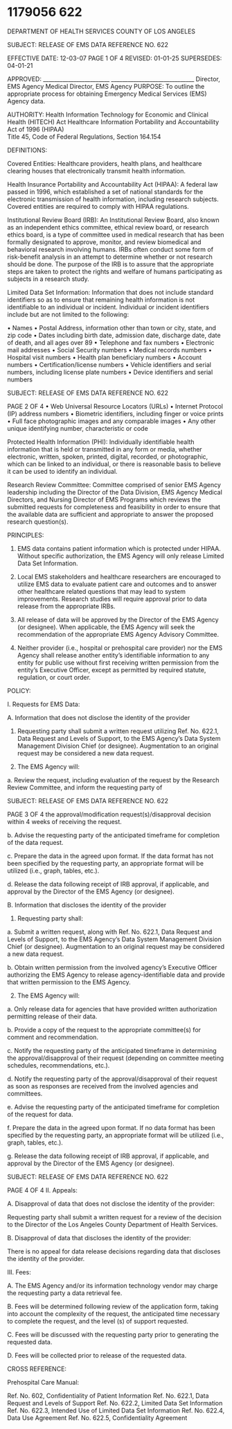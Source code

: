 # 1179056 622

DEPARTMENT OF HEALTH SERVICES 
COUNTY OF LOS ANGELES 
 
SUBJECT: RELEASE OF EMS DATA REFERENCE NO. 622 
 
 
EFFECTIVE DATE: 12-03-07       PAGE 1 OF 4 
REVISED: 01-01-25 
SUPERSEDES: 04-01-21 
 
 
APPROVED: ________________________ ______________________________ 
Director, EMS Agency  Medical Director, EMS Agency 
PURPOSE: To outline the appropriate process for obtaining Emergency Medical Services 
(EMS) Agency data. 
 
AUTHORITY: Health Information Technology for Economic and Clinical Health (HITECH) Act 
 Healthcare Information Portability and Accountability Act of 1996 (HIPAA)  
 Title 45, Code of Federal Regulations, Section 164.154 
 
DEFINITIONS: 
 
Covered Entities: Healthcare providers, health plans, and healthcare clearing houses that 
electronically transmit health information. 
 
Health Insurance Portability and Accountability Act (HIPAA): A federal law passed in 1996, 
which established a set of national standards for the electronic transmission of health 
information, including research subjects. Covered entities are required to comply with HIPAA 
regulations. 
 
Institutional Review Board (IRB): An Institutional Review Board, also known as an 
independent ethics committee, ethical review board, or research ethics board, is a type of 
committee used in medical research that has been formally designated to approve, monitor, and 
review biomedical and behavioral research involving humans. IRBs often conduct some form of 
risk-benefit analysis in an attempt to determine whether or not research should be done. The 
purpose of the IRB is to assure that the appropriate steps are taken to protect the rights and 
welfare of humans participating as subjects in a research study. 
 
Limited Data Set Information: Information that does not include standard identifiers so as to 
ensure that remaining health information is not identifiable to an individual or incident. Individual 
or incident identifiers include but are not limited to the following: 
 
• Names 
• Postal Address, information other than town or city, state, and zip code 
• Dates including birth date, admission date, discharge date, date of death, and all ages 
over 89 
• Telephone and fax numbers 
• Electronic mail addresses 
• Social Security numbers 
• Medical records numbers 
• Hospital visit numbers 
• Health plan beneficiary numbers 
• Account numbers 
• Certification/license numbers 
• Vehicle identifiers and serial numbers, including license plate numbers 
• Device identifiers and serial numbers 

SUBJECT: RELEASE OF EMS DATA REFERENCE NO. 622 
 
 
PAGE 2 OF 4 
• Web Universal Resource Locators (URLs) 
• Internet Protocol (IP) address numbers 
• Biometric identifiers, including finger or voice prints 
• Full face photographic images and any comparable images 
• Any other unique identifying number, characteristic or code 
 
Protected Health Information (PHI): Individually identifiable health information that is held or 
transmitted in any form or media, whether electronic, written, spoken, printed, digital, recorded, 
or photographic, which can be linked to an individual, or there is reasonable basis to believe it 
can be used to identify an individual. 
 
Research Review Committee: Committee comprised of senior EMS Agency leadership 
including the Director of the Data Division, EMS Agency Medical Directors, and Nursing Director 
of EMS Programs which reviews the submitted requests for completeness and feasibility in 
order to ensure that the available data are sufficient and appropriate to answer the proposed 
research question(s). 
 
PRINCIPLES: 
 
1. EMS data contains patient information which is protected under HIPAA. Without specific 
authorization, the EMS Agency will only release Limited Data Set Information. 
 
2. Local EMS stakeholders and healthcare researchers are encouraged to utilize EMS data 
to evaluate patient care and outcomes and to answer other healthcare related questions 
that may lead to system improvements. Research studies will require approval prior to 
data release from the appropriate IRBs. 
 
3. All release of data will be approved by the Director of the EMS Agency (or designee). 
When applicable, the EMS Agency will seek the recommendation of the appropriate 
EMS Agency Advisory Committee. 
 
4. Neither provider (i.e., hospital or prehospital care provider) nor the EMS Agency shall 
release another entity’s identifiable information to any entity for public use without first 
receiving written permission from the entity’s Executive Officer, except as permitted by 
required statute, regulation, or court order. 
 
POLICY: 
 
I. Requests for EMS Data: 
 
A. Information that does not disclose the identity of the provider 
 
1. Requesting party shall submit a written request utilizing Ref. No. 622.1, 
Data Request and Levels of Support, to the EMS Agency’s Data System 
Management Division Chief (or designee). Augmentation to an original 
request may be considered a new data request. 
 
2. The EMS Agency will: 
 
a. Review the request, including evaluation of the request by the 
Research Review Committee, and inform the requesting party of 

SUBJECT: RELEASE OF EMS DATA REFERENCE NO. 622 
 
 
PAGE 3 OF 4 
the approval/modification request(s)/disapproval decision within 4 
weeks of receiving the request. 
 
b. Advise the requesting party of the anticipated timeframe for 
completion of the data request. 
 
c. Prepare the data in the agreed upon format. If the data format has 
not been specified by the requesting party, an appropriate format 
will be utilized (i.e., graph, tables, etc.). 
 
d. Release the data following receipt of IRB approval, if applicable, 
and approval by the Director of the EMS Agency (or designee). 
 
B. Information that discloses the identity of the provider 
 
1. Requesting party shall: 
 
a. Submit a written request, along with Ref. No. 622.1, Data Request 
and Levels of Support, to the EMS Agency’s Data System 
Management Division Chief (or designee). Augmentation to an 
original request may be considered a new data request. 
 
b. Obtain written permission from the involved agency’s Executive 
Officer authorizing the EMS Agency to release agency-identifiable 
data and provide that written permission to the EMS Agency. 
 
2. The EMS Agency will: 
 
a. Only release data for agencies that have provided written 
authorization permitting release of their data. 
 
b. Provide a copy of the request to the appropriate committee(s) for 
comment and recommendation. 
 
c. Notify the requesting party of the anticipated timeframe in 
determining the approval/disapproval of their request (depending 
on committee meeting schedules, recommendations, etc.). 
 
d. Notify the requesting party of the approval/disapproval of their 
request as soon as responses are received from the involved 
agencies and committees. 
 
e. Advise the requesting party of the anticipated timeframe for 
completion of the request for data. 
 
f. Prepare the data in the agreed upon format. If no data format has 
been specified by the requesting party, an appropriate format will 
be utilized (i.e., graph, tables, etc.). 
 
g. Release the data following receipt of IRB approval, if applicable, 
and approval by the Director of the EMS Agency (or designee). 
 

SUBJECT: RELEASE OF EMS DATA REFERENCE NO. 622 
 
 
PAGE 4 OF 4 
II. Appeals: 
 
A. Disapproval of data that does not disclose the identity of the provider: 
 
Requesting party shall submit a written request for a review of the decision to the 
Director of the Los Angeles County Department of Health Services. 
 
B. Disapproval of data that discloses the identity of the provider: 
 
There is no appeal for data release decisions regarding data that discloses the 
identity of the provider. 
 
III. Fees: 
 
A. The EMS Agency and/or its information technology vendor may charge the 
requesting party a data retrieval fee. 
 
B. Fees will be determined following review of the application form, taking into 
account the complexity of the request, the anticipated time necessary to 
complete the request, and the level (s) of support requested. 
 
C. Fees will be discussed with the requesting party prior to generating the requested 
data. 
 
D. Fees will be collected prior to release of the requested data. 
 
 
CROSS REFERENCE: 
 
Prehospital Care Manual: 
 
Ref. No. 602,  Confidentiality of Patient Information 
Ref. No. 622.1, Data Request and Levels of Support 
Ref. No. 622.2, Limited Data Set Information 
Ref. No. 622.3, Intended Use of Limited Data Set Information 
Ref. No. 622.4, Data Use Agreement 
Ref. No. 622.5, Confidentiality Agreement
